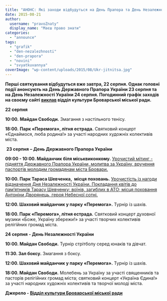 ```yaml
---
title: "АНОНС: Які заходи відбудуться на День Прапора та День Незалежності у Броварах"
date: 2015-08-21
author: 
  username: "pravoZnaty"
  display_name: "Маєш право знати"
categories: 
  - "announce"
tags: 
  - "grafik"
  - "den-nezalezhnosti"
  - "den-prapora"
  - "novini"
  - "svyatkuvannya"
coverImage: "wp-content/uploads/2015/08/Ukr-jitnitsa.jpg"
---
```


**Перші святкування відбудуться вже завтра, 22 серпня. Однак головні події анонсують на День Державного Прапора України 23 серпня та на День Незалежності України 24 серпня. Погодинний графік заходів на своєму сайті [виклав](http://www.kulturabr.kiev.ua/afisha/viddil-kultury/afisha-do-dnya-derzhavnogo-prapora-ukrayiny-ta-dnya-nezalezhnosti-ukrayiny) відділ культури Броварської міської ради.**

**22 серпня**

**10:00.** **Майдан Свободи.** Змагання з настільного тенісу.

**18:00.** **Парк «Перемога», літня естрада.** Святковий концерт «Єднаймося, люба родина!» за участі народних художніх колективів міста.

 **23 серпня** **– День Державного Прапора України**

**09:00 - 10:00. Майданчик біля міськвиконкому.** [Урочистий мітинг - підняття Державного Прапора України, молитва за Україну, вручення паспортів молодим громадянам міста Бровари.](http://www.kulturabr.kiev.ua/content/pidnyattya-derzhavnogo-praporu-ukrayiny)

**10:00. Парк Тараса Шевченка,  місця поховань.** [Урочистість із нагоди відзначення Дня Незалежності України. Покладання квітів до пам’ятників Тарасу Шевченку; воїнів, загиблих в АТО; місця поховання Антоніни Дворянець, героя Небесної сотні.](http://www.kulturabr.kiev.ua/content/urochystist-z-nagody-vidznachennya-dnya-nezalezhnosti-ukrayiny-pokladannya-kvitiv-do)

**12:00. Шаховий майданчик у парку «Перемога».** Турнір із шахів.

**18:00. Парк «Перемога», літня естрада.** Святковий концерт духовної музики «Боже, Україну збережи!» за участі творчих колективів релігійних громад міста.

**24 серпня** **- День Незалежності України**

**10:00. Майдан Свободи.** Турнір стрітболу серед юнаків та дівчат.

**11:30. Зал боксу.** Змагання з боксу.

**12:00. Шаховий майданчик у парку «Перемога».** Турнір із шахів.

**18:00. Майдан Свободи.** Молебень за Україну за участі священників та пасторів релігійних громад міста; святковий концерт «Україна Єдина!» за участі народних художніх колективів та творчої молоді міста.

**Джерело - [Відділ культури Броварської міської ради](http://www.kulturabr.kiev.ua/afisha/viddil-kultury/afisha-do-dnya-derzhavnogo-prapora-ukrayiny-ta-dnya-nezalezhnosti-ukrayiny)**
